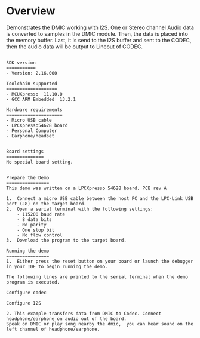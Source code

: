Overview
========
Demonstrates the DMIC working with I2S. One or Stereo channel Audio data is converted to samples in the DMIC module.
Then, the data is placed into the memory buffer. Last, it is send to the I2S buffer and sent
to the CODEC, then the audio data will be output to Lineout of CODEC.
~~~~~~~~~~~~~~~~~~~~~~~~~~~~~~~~~~~

SDK version
===========
- Version: 2.16.000

Toolchain supported
===================
- MCUXpresso  11.10.0
- GCC ARM Embedded  13.2.1

Hardware requirements
=====================
- Micro USB cable
- LPCXpresso54628 board
- Personal Computer
- Earphone/headset


Board settings
==============
No special board setting.


Prepare the Demo
================
This demo was written on a LPCXpresso 54628 board, PCB rev A

1.  Connect a micro USB cable between the host PC and the LPC-Link USB port (J8) on the target board.
2.  Open a serial terminal with the following settings:
    - 115200 baud rate
    - 8 data bits
    - No parity
    - One stop bit
    - No flow control
3.  Download the program to the target board.

Running the demo
================
1.  Either press the reset button on your board or launch the debugger in your IDE to begin running the demo.

The following lines are printed to the serial terminal when the demo program is executed.

Configure codec

Configure I2S

2. This example transfers data from DMIC to Codec. Connect headphone/earphone on audio out of the board.
Speak on DMIC or play song nearby the dmic,  you can hear sound on the left channel of headphone/earphone.
